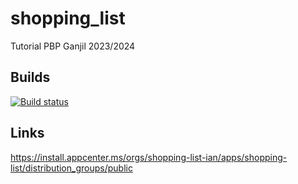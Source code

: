 # shopping_list

Tutorial PBP Ganjil 2023/2024

## Builds

[![Build status](https://build.appcenter.ms/v0.1/apps/2c99a19e-90a7-4831-8885-128f225337e7/branches/main/badge)](https://appcenter.ms)

## Links

https://install.appcenter.ms/orgs/shopping-list-ian/apps/shopping-list/distribution_groups/public